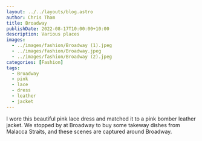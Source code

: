 ```yaml
---
layout: ../../layouts/blog.astro
author: Chris Tham
title: Broadway
publishDate: 2022-08-17T10:00:00+10:00
description: Various places
images:
  - ../images/fashion/Broadway (1).jpeg
  - ../images/fashion/Broadway.jpeg
  - ../images/fashion/Broadway (2).jpeg
categories: [Fashion]
tags:
  - Broadway
  - pink
  - lace
  - dress
  - leather
  - jacket
---
```


I wore this beautiful pink lace dress and matched it to a pink bomber leather
jacket. We stopped by at Broadway to buy some
takeway dishes from Malacca Straits, and these scenes are captured around
Broadway.
